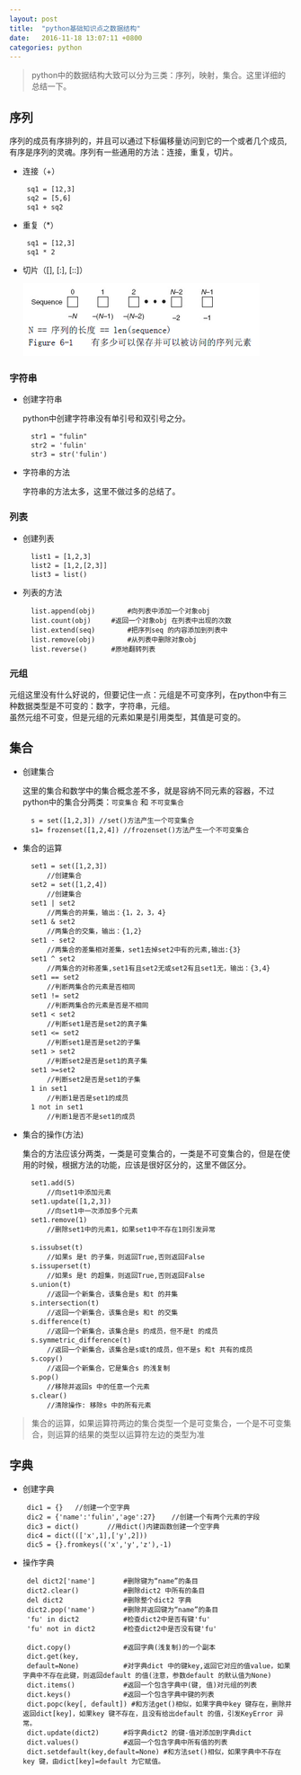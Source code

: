```yaml
---
layout: post
title:	"python基础知识点之数据结构"
date:	2016-11-18 13:07:11 +0800
categories:	python
---
```



> python中的数据结构大致可以分为三类：序列，映射，集合。这里详细的总结一下。

## 序列

 序列的成员有序排列的，并且可以通过下标偏移量访问到它的一个或者几个成员,有序是序列的灵魂。序列有一些通用的方法：连接，重复，切片。

 * 连接（+）

		sq1 = [12,3]
		sq2 = [5,6]
		sq1 + sq2

 * 重复（*）

		sq1 = [12,3]
		sq1 * 2

 * 切片（[], [:], [::]）
 
 	![](/image/python_list.PNG)
		
### 字符串

* 创建字符串

	python中创建字符串没有单引号和双引号之分。
	
		str1 = "fulin"
		str2 = 'fulin'
		str3 = str('fulin')

* 字符串的方法

	字符串的方法太多，这里不做过多的总结了。

### 列表

* 创建列表

		list1 = [1,2,3]
		list2 = [1,2,[2,3]]
		list3 = list()

* 列表的方法

		list.append(obj)		#向列表中添加一个对象obj
		list.count(obj)		#返回一个对象obj 在列表中出现的次数
		list.extend(seq)		#把序列seq 的内容添加到列表中
		list.remove(obj)		#从列表中删除对象obj
		list.reverse()		#原地翻转列表
		

### 元组

 元组这里没有什么好说的，但要记住一点：元组是不可变序列，在python中有三种数据类型是不可变的：数字，字符串，元组。    
 虽然元组不可变，但是元组的元素如果是引用类型，其值是可变的。

## 集合
 
* 创建集合

	这里的集合和数学中的集合概念差不多，就是容纳不同元素的容器，不过python中的集合分两类：`可变集合` 和 `不可变集合`

		s = set([1,2,3]) //set()方法产生一个可变集合
		s1= frozenset([1,2,4]) //frozenset()方法产生一个不可变集合

* 集合的运算

		set1 = set([1,2,3])	
			//创建集合
		set2 = set([1,2,4])	
			//创建集合
		set1 | set2 		
			//两集合的并集，输出：{1，2，3，4}
		set1 & set2 		
			//两集合的交集，输出：{1,2}
		set1 - set2		
			//两集合的差集相对差集，set1去掉set2中有的元素,输出:{3}
		set1 ^ set2 		
			//两集合的对称差集,set1有且set2无或set2有且set1无，输出：{3,4}
		set1 == set2 		
			//判断两集合的元素是否相同
		set1 != set2 		
			//判断两集合的元素是否是不相同
		set1 < set2 		
			//判断set1是否是set2的真子集
		set1 <= set2		
			//判断set1是否是set2的子集
		set1 > set2		
			//判断set2是否是set1的真子集
		set1 >=set2		
			//判断set2是否是set1的子集
		1 in set1		
			//判断1是否是set1的成员
		1 not in set1		
			//判断1是否不是set1的成员
	
* 集合的操作(方法)

	集合的方法应该分两类，一类是可变集合的，一类是不可变集合的，但是在使用的时候，根据方法的功能，应该是很好区分的，这里不做区分。
 
		set1.add(5)		
			//向set1中添加元素
		set1.update([1,2,3])	
			//向set1中一次添加多个元素
		set1.remove(1)		
			//删除set1中的元素1，如果set1中不存在1则引发异常

		s.issubset(t)		
			//如果s 是t 的子集，则返回True,否则返回False
		s.issuperset(t) 	
			//如果s 是t 的超集，则返回True,否则返回False
		s.union(t) 			
			//返回一个新集合，该集合是s 和t 的并集
		s.intersection(t)	
			//返回一个新集合，该集合是s 和t 的交集
		s.difference(t)		
			//返回一个新集合，该集合是s 的成员，但不是t 的成员
		s.symmetric_difference(t)	
			//返回一个新集合，该集合是s或t的成员，但不是s 和t 共有的成员
		s.copy()		
			//返回一个新集合，它是集合s 的浅复制
		s.pop() 		
			//移除并返回s 中的任意一个元素
		s.clear() 		
			//清除操作: 移除s 中的所有元素
 

> 集合的运算，如果运算符两边的集合类型一个是可变集合，一个是不可变集合，则运算的结果的类型以运算符左边的类型为准

## 字典

 * 创建字典

		dic1 = {}	//创建一个空字典
		dic2 = {'name':'fulin','age':27}    //创建一个有两个元素的字段
		dic3 = dict()		//用dict()内建函数创建一个空字典
		dic4 = dict((['x',1],['y',2])) 
		dic5 = {}.fromkeys(('x','y','z'),-1)

 * 操作字典
	 
		del dict2['name'] 		#删除键为“name”的条目
		dict2.clear()			#删除dict2 中所有的条目
		del dict2				#删除整个dict2 字典
		dict2.pop('name')		#删除并返回键为“name”的条目
		'fu' in dict2			#检查dict2中是否有键'fu'
		'fu' not in dict2		#检查dict2中是否没有键'fu'

		dict.copy() 			#返回字典(浅复制)的一个副本
		dict.get(key,
		default=None)			#对字典dict 中的键key,返回它对应的值value，如果字典中不存在此键，则返回default 的值(注意，参数default 的默认值为None)
		dict.items() 			#返回一个包含字典中(键, 值)对元组的列表
		dict.keys() 			#返回一个包含字典中键的列表
		dict.popc(key[, default]) #和方法get()相似，如果字典中key 键存在，删除并返回dict[key]，如果key 键不存在，且没有给出default 的值，引发KeyError 异常。
		dict.update(dict2)		#将字典dict2 的键-值对添加到字典dict
		dict.values() 			#返回一个包含字典中所有值的列表
		dict.setdefault(key,default=None) #和方法set()相似，如果字典中不存在key 键，由dict[key]=default 为它赋值。